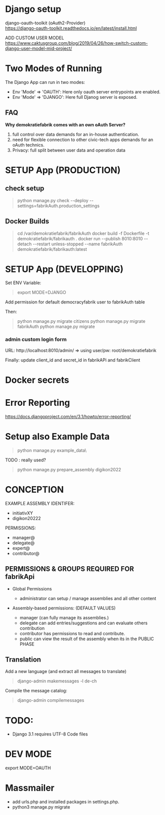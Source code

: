 # Django setup

django-oauth-toolkit (oAuth2-Provider)\
https://django-oauth-toolkit.readthedocs.io/en/latest/install.html

ADD CUSTOM USER MODEL\
https://www.caktusgroup.com/blog/2019/04/26/how-switch-custom-django-user-model-mid-project/

# Two Modes of Running

The Django App can run in two modes:

- Env 'Mode' => 'OAUTH': Here only oauth server entrypoints are enabled.
- Env 'Mode' => 'DJANGO': Here full Djanog server is exposed.

## FAQ

**Why demokratiefabrik comes with an own oAuth Server?**

1. full control over data demands for an in-house authentication.
2. need for flexible connection to other civic-tech apps demands for an oAuth technics.
3. Privacy: full split between user data and operation data

# SETUP App (PRODUCTION)

## check setup

> python manage.py check --deploy --settings=fabrikAuth.production_settings

## Docker Builds

> cd /var/demokratiefabrik/fabrikAuth
> docker build -f Dockerfile -t demokratiefabrik/fabrikauth .
> docker run --publish 8010:8010 --detach --restart unless-stopped --name fabrikAuth demokratiefabrik/fabrikauth:latest

# SETUP App (DEVELOPPING)

Set ENV Variable:

> export MODE=DJANGO

Add permission for default democracyfabrik user to fabrikAuth table

Then:

> python manage.py migrate citizens
> python manage.py migrate fabrikAuth
> python manage.py migrate

<!-- # SQL  -->
<!-- INSERT INTO django_migrations (app, name, applied) VALUES ('citizens', '0001_initial', CURRENT_TIMESTAMP);
UPDATE django_content_type SET app_label = 'citizens' WHERE app_label = 'auth' and model = 'user'; -->

### admin custom login form

URL: http://localhost:8010/admin/
=> using user/pw: root/demokratiefabrik

Finally: update client_id and secret_id in fabrikAPi and fabrikClient

# Docker secrets

# Error Reporting

https://docs.djangoproject.com/en/3.1/howto/error-reporting/

# Setup also Example Data

> python manage.py example_data\

TODO : really used?

> python manage.py prepare_assembly digikon2022

# CONCEPTION

EXAMPLE ASSEMBLY IDENTIFER:

- initiativXY
- digikon20222

PERMISSIONS:

- manager@<identifier>
- delegate@<identifier>
- expert@<identifier>
- contributor@<identifier>

## PERMISSIONS & GROUPS REQUIRED FOR fabrikApi

- Global Permissions

  - administrator can setup / manage assemblies and all other content

- Assembly-based permissions: (DEFAULT VALUES)
  - manager (can fully manage its assemblies.)
  - delegate can add entries/suggestions and can evaluate others contribution
  - contributor has permissions to read and contribute.
  - public can view the result of the assembly when its in the PUBLIC PHASE

## Translation

Add a new language (and extract all messages to translate)

> django-admin makemessages -l de-ch

Compile the message catalog:

> django-admin compilemessages

# TODO:

- Django 3.1 requires UTF-8 Code files

# DEV MODE

export MODE=OAUTH

# Massmailer

- add urls.php and installed packages in settings.php.
- python3 manage.py migrate
